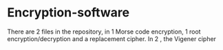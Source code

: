# Encryption-software
There are 2 files in the repository, in 1 Morse code encryption, 1 root encryption/decryption and a replacement cipher. In 2 , the Vigener cipher
